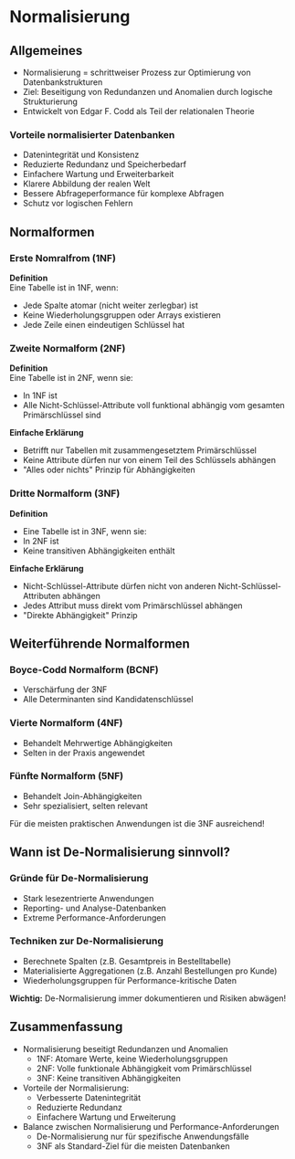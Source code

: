 # Normalisierung

## Allgemeines

- Normalisierung = schrittweiser Prozess zur Optimierung von Datenbankstrukturen
- Ziel: Beseitigung von Redundanzen und Anomalien durch logische Strukturierung
- Entwickelt von Edgar F. Codd als Teil der relationalen Theorie

### Vorteile normalisierter Datenbanken
- Datenintegrität und Konsistenz
- Reduzierte Redundanz und Speicherbedarf
- Einfachere Wartung und Erweiterbarkeit
- Klarere Abbildung der realen Welt
- Bessere Abfrageperformance für komplexe Abfragen
- Schutz vor logischen Fehlern

## Normalformen

### Erste Nomralfrom (1NF)

**Definition**<br>
Eine Tabelle ist in 1NF, wenn:
- Jede Spalte atomar (nicht weiter zerlegbar) ist
- Keine Wiederholungsgruppen oder Arrays existieren
- Jede Zeile einen eindeutigen Schlüssel hat

### Zweite Normalform (2NF)

**Definition**<br>
Eine Tabelle ist in 2NF, wenn sie:
- In 1NF ist
- Alle Nicht-Schlüssel-Attribute voll funktional abhängig vom gesamten Primärschlüssel sind

**Einfache Erklärung** <br>
- Betrifft nur Tabellen mit zusammengesetztem Primärschlüssel
- Keine Attribute dürfen nur von einem Teil des Schlüssels abhängen
- "Alles oder nichts" Prinzip für Abhängigkeiten

### Dritte Normalform (3NF)

**Definition**<br>
- Eine Tabelle ist in 3NF, wenn sie:
- In 2NF ist
- Keine transitiven Abhängigkeiten enthält

**Einfache Erklärung**<br>
- Nicht-Schlüssel-Attribute dürfen nicht von anderen Nicht-Schlüssel-Attributen abhängen
- Jedes Attribut muss direkt vom Primärschlüssel abhängen
- "Direkte Abhängigkeit" Prinzip

## Weiterführende Normalformen
### Boyce-Codd Normalform (BCNF)
- Verschärfung der 3NF
- Alle Determinanten sind Kandidatenschlüssel
### Vierte Normalform (4NF)
- Behandelt Mehrwertige Abhängigkeiten
- Selten in der Praxis angewendet
### Fünfte Normalform (5NF)
- Behandelt Join-Abhängigkeiten
- Sehr spezialisiert, selten relevant

Für die meisten praktischen Anwendungen ist die 3NF ausreichend!

## Wann ist De-Normalisierung sinnvoll?

### Gründe für De-Normalisierung
- Stark lesezentrierte Anwendungen
- Reporting- und Analyse-Datenbanken
- Extreme Performance-Anforderungen
### Techniken zur De-Normalisierung
- Berechnete Spalten (z.B. Gesamtpreis in Bestelltabelle)
- Materialisierte Aggregationen (z.B. Anzahl Bestellungen pro Kunde)
- Wiederholungsgruppen für Performance-kritische Daten

**Wichtig:** De-Normalisierung immer dokumentieren und Risiken abwägen!

## Zusammenfassung

- Normalisierung beseitigt Redundanzen und  Anomalien
    - 1NF: Atomare Werte, keine Wiederholungsgruppen
    - 2NF: Volle funktionale Abhängigkeit vom Primärschlüssel
    - 3NF: Keine transitiven Abhängigkeiten
- Vorteile der Normalisierung:
    - Verbesserte Datenintegrität
    - Reduzierte Redundanz
    - Einfachere Wartung und Erweiterung
- Balance zwischen Normalisierung und Performance-Anforderungen
    - De-Normalisierung nur für spezifische Anwendungsfälle
    - 3NF als Standard-Ziel für die meisten Datenbanken